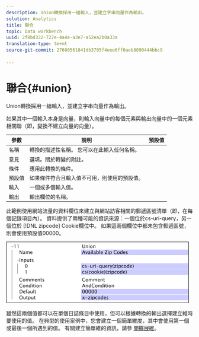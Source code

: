 ```yaml
---
description: Union轉換採用一組輸入，並建立字串向量作為輸出。
solution: Analytics
title: 聯合
topic: Data workbench
uuid: 2f8bd332-727e-4a4e-a3e7-a52ea2b0a33a
translation-type: tm+mt
source-git-commit: 27600561841db3705f4eee6ff0aeb8890444bbc9

---
```



# 聯合{#union}

Union轉換採用一組輸入，並建立字串向量作為輸出。

如果其中一個輸入本身是向量，則輸入向量中的每個元素與輸出向量中的一個元素相關聯（即，變換不建立向量的向量）。

| 參數 | 說明 | 預設值 |
|---|---|---|
| 名稱 | 轉換的描述性名稱。 您可以在此輸入任何名稱。 |  |
| 意見 | 選填。關於轉變的附註。 |  |
| 條件 | 應用此轉換的條件。 |  |
| 預設值 | 如果條件符合且輸入值不可用，則使用的預設值。 |  |
| 輸入 | 一個或多個輸入值。 |  |
| 輸出 | 輸出欄位的名稱。 |  |

此範例使用網站流量的資料欄位來建立與網站訪客相關的郵遞區號清單（即，在每個記錄項目內）。 資料提供了兩種可能的資訊來源：一個位於cs-uri-query，另一個位於 [!DNL zipcode] Cookie欄位中。 如果這兩個欄位中都未包含郵遞區號，則會使用預設值00000。

![](assets/cfg_TransformationType_Union.png)

雖然這兩個值都可以在單個日誌條目中使用，但可以根據轉換的輸出選擇建立維時要使用的值。 在典型的使用案例中，您會建立一個簡單維度，其中會使用第一個或最後一個所遇到的值。 有關建立簡單維的資訊，請參 [閱擴展維](../../../../../home/c-dataset-const-proc/c-ex-dim/c-abt-ex-dim.md)。
